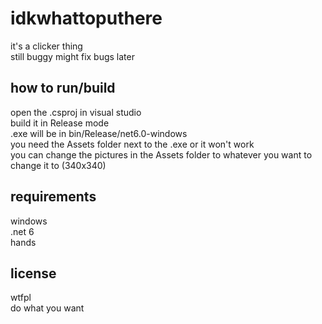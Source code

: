 # idkwhattoputhere

it's a clicker thing  
still buggy might fix bugs later

## how to run/build

open the .csproj in visual studio  
build it in Release mode  
.exe will be in bin/Release/net6.0-windows  
you need the Assets folder next to the .exe or it won't work  
you can change the pictures in the Assets folder to whatever you want to change it to (340x340)

## requirements

windows  
.net 6  
hands


## license

wtfpl  
do what you want
